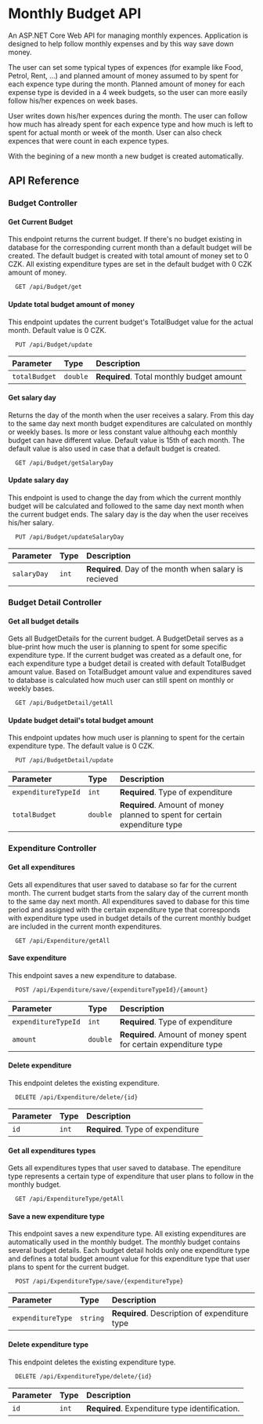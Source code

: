 
# Monthly Budget API

An ASP.NET Core Web API for managing monthly expences. Application is designed to help follow monthly expenses and by this way save down money. 

The user can set some typical types of expences (for example like Food, Petrol, Rent, ...) and planned amount of money assumed to by spent for each expence type during the  month. Planned amount of money for each expense type is devided in a 4 week budgets, so the user can more easily follow his/her expences on week bases. 

User writes down his/her expences during the month. The user can follow how much has already spent for each expence type and how much is left to spent for actual month or week of the month. User can also check expences that were count in each expence types. 

With the begining of a new month a new budget is created automatically.



## API Reference

### Budget Controller

#### Get Current Budget 

This endpoint returns the current budget. If there's no budget existing in database for the corresponding current month than a default budget will be created. The default budget is created with total amount of money set to 0 CZK. All existing expenditure types are set in the default budget with 0 CZK amount of money.
```http
  GET /api/Budget/get
```

#### Update total budget amount of money
This endpoint updates the current budget's TotalBudget value for the actual month. Default value is 0 CZK.

```http
  PUT /api/Budget/update
```

|   Parameter  | Type     | Description                       |
| :--------    | :------- | :-------------------------------- |
| `totalBudget`      | `double` | **Required**. Total monthly budget amount |

#### Get salary day
Returns the day of the month when the user receives a salary. From this day to the same day next month budget expenditures are calculated on monthly or weekly bases. Is more or less constant value althouhg each monthly budget can have different value. Default value is 15th of each month. The default value is also used in case that a default budget is created. 

```http
  GET /api/Budget/getSalaryDay
```

#### Update salary day
This endpoint is used to change the day from which the current monthly budget will be calculated and followed to the same day next month when the current budget ends. The salary day is the day when the user receives his/her salary.

```http
  PUT /api/Budget/updateSalaryDay
```
|   Parameter  | Type     | Description                       |
| :--------    | :------- | :-------------------------------- |
| `salaryDay`      | `int` | **Required**. Day of the month when salary is recieved |


### Budget Detail Controller

#### Get all budget details
Gets all BudgetDetails for the current budget. A BudgetDetail serves as a blue-print how much the user is planning to spent for some specific expenditure type. If the current budget was created as a default one, for each expenditure type a budget detail is created with default TotalBudget amount value. Based on TotalBudget amount value and expenditures saved to database is calculated how much user can still spent on monthly or weekly bases.

```http
  GET /api/BudgetDetail/getAll
```

#### Update budget detail's total budget amount
This endpoint updates how much user is planning to spent for the certain expenditure type. The default value is 0 CZK.

```http
  PUT /api/BudgetDetail/update
```
|   Parameter  | Type     | Description                       |
| :--------    | :------- | :-------------------------------- |
| `expenditureTypeId` | `int` | **Required**. Type of expenditure |
| `totalBudget` | `double` | **Required**. Amount of money planned to spent for certain expenditure type |

### Expenditure Controller

#### Get all expenditures
Gets all expenditures that user saved to database so far for the current month. The current budget starts from the salary day of the current month to the same day next month. All expenditures saved to dabase for this time period and assigned with the certain expenditure type that corresponds with expenditure type used in budget details of the current monthly budget are included in the current month expenditures.

```http
  GET /api/Expenditure/getAll
```

#### Save expenditure
This endpoint saves a new expenditure to database.

```http
  POST /api/Expenditure/save/{expenditureTypeId}/{amount}
```
|   Parameter  | Type     | Description                       |
| :--------    | :------- | :-------------------------------- |
| `expenditureTypeId` | `int` | **Required**. Type of expenditure |
| `amount` | `double` | **Required**. Amount of money spent for certain expenditure type |

#### Delete expenditure
This endpoint deletes the existing expenditure.

```http
  DELETE /api/Expenditure/delete/{id}
```
|   Parameter  | Type     | Description                       |
| :--------    | :------- | :-------------------------------- |
| `id` | `int` | **Required**. Type of expenditure |

#### Get all expenditures types
Gets all expenditures types that user saved to database. The ependiture type represents a certain type of expenditure that user plans to follow in the monthly budget.

```http
  GET /api/ExpenditureType/getAll
```
#### Save a new expenditure type
This endpoint saves a new expenditure type. All existing expenditures are automatically used in the monthly budget. The monthly budget contains several budget details. Each budget detail holds only one expenditure type and defines a total budget amount value for this expenditure type that user plans to spent for the current budget.

```http
  POST /api/ExpenditureType/save/{expenditureType}
```
|   Parameter  | Type     | Description                       |
| :--------    | :------- | :-------------------------------- |
| `expenditureType` | `string` | **Required**. Description of expenditure type |

#### Delete expenditure type
This endpoint deletes the existing expenditure type.

```http
  DELETE /api/ExpenditureType/delete/{id}
```
|   Parameter  | Type     | Description                       |
| :--------    | :------- | :-------------------------------- |
| `id` | `int` | **Required**. Expenditure type identification. |